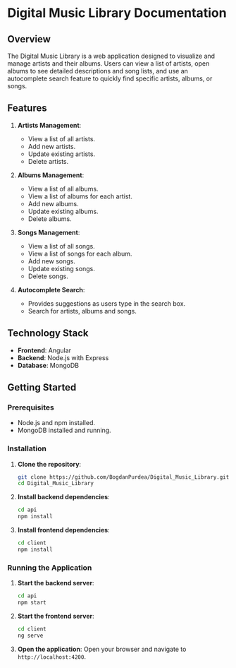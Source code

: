 # Digital Music Library Documentation

## Overview

The Digital Music Library is a web application designed to visualize and manage artists and their albums. Users can view a list of artists, open albums to see detailed descriptions and song lists, and use an autocomplete search feature to quickly find specific artists, albums, or songs.

## Features

1. **Artists Management**:
   - View a list of all artists.
   - Add new artists.
   - Update existing artists.
   - Delete artists.

2. **Albums Management**:
   - View a list of all albums.
   - View a list of albums for each artist.
   - Add new albums.
   - Update existing albums.
   - Delete albums.

4. **Songs Management**:
   - View a list of all songs.
   - View a list of songs for each album.
   - Add new songs.
   - Update existing songs.
   - Delete songs.

6. **Autocomplete Search**:
   - Provides suggestions as users type in the search box.
   - Search for artists, albums and songs.

## Technology Stack

- **Frontend**: Angular
- **Backend**: Node.js with Express
- **Database**: MongoDB

## Getting Started

### Prerequisites

- Node.js and npm installed.
- MongoDB installed and running.

### Installation

1. **Clone the repository**:
   ```bash
   git clone https://github.com/BogdanPurdea/Digital_Music_Library.git
   cd Digital_Music_Library
   ```

2. **Install backend dependencies**:
   ```bash
   cd api
   npm install
   ```

3. **Install frontend dependencies**:
   ```bash
   cd client
   npm install
   ```

### Running the Application

1. **Start the backend server**:
   ```bash
   cd api
   npm start
   ```

2. **Start the frontend server**:
   ```bash
   cd client
   ng serve
   ```

3. **Open the application**:
   Open your browser and navigate to `http://localhost:4200`.
